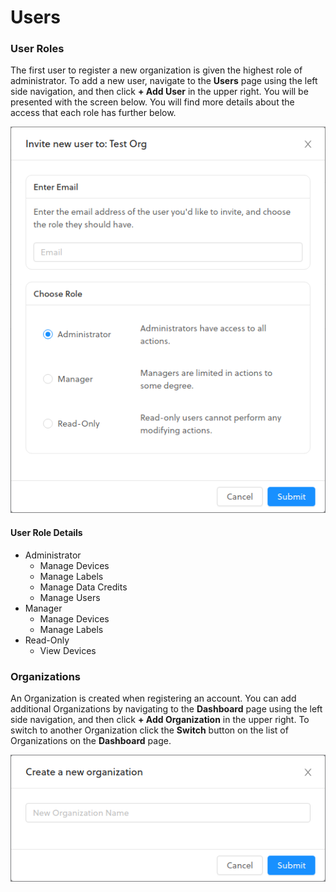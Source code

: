 # Users

### User Roles

The first user to register a new organization is given the highest role of administrator. To add a new user, navigate to the **Users** page using the left side navigation, and then click **+ Add User** in the upper right. You will be presented with the screen below. You will find more details about the access that each role has further below.

![](../.gitbook/assets/console_user_roles.png)

#### User Role Details

* Administrator
  * Manage Devices
  * Manage Labels
  * Manage Data Credits
  * Manage Users
* Manager
  * Manage Devices
  * Manage Labels
* Read-Only
  * View Devices

### Organizations

An Organization is created when registering an account. You can add additional Organizations by navigating to the **Dashboard** page using the left side navigation, and then click **+ Add Organization** in the upper right. To switch to another Organization click the **Switch** button on the list of Organizations on the **Dashboard** page.

![](../.gitbook/assets/console_new_org.png)

